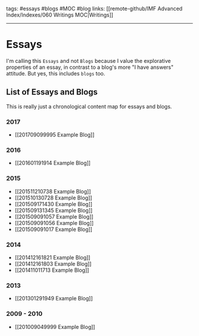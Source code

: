 tags: #essays #blogs #MOC #blog
links: [[remote-github/IMF Advanced Index/Indexes/060 Writings MOC|Writings]] 

---
# Essays
I'm calling this `Essays` and not `Blogs` because I value the explorative properties of an essay, in contrast to a blog's more "I have answers" attitude. But yes, this includes `blogs` too.


## List of Essays and Blogs
This is really just a chronological content map for essays and blogs. 

### 2017
- [[201709099995 Example Blog]]

### 2016
- [[201601191914 Example Blog]]

### 2015
- [[201511210738 Example Blog]]
- [[201510130728 Example Blog]]
- [[201509171430 Example Blog]]
- [[201509131345 Example Blog]]
- [[201509091057 Example Blog]]
- [[201509091056 Example Blog]]
- [[201509091017 Example Blog]]

### 2014
- [[201412161821 Example Blog]]
- [[201412161803 Example Blog]]
- [[201411011713 Example Blog]]

### 2013
- [[201301291949 Example Blog]]

### 2009 - 2010
- [[201009049999 Example Blog]]
